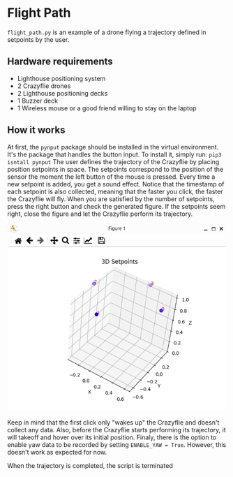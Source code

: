 # Flight Path

`flight_path.py` is an example of a drone flying a trajectory defined in setpoints by the user.


## Hardware requirements
- Lighthouse positioning system
- 2 Crazyflie drones
- 2 Lighthouse positioning decks
- 1 Buzzer deck
- 1 Wireless mouse or a good friend willing to stay on the laptop



## How it works
At first, the `pynput` package should be installed in the virtual environment.
It's the package that handles the button input.
To install it, simply run: `pip3 isntall pynput`
The user defines the trajectory of the Crazyflie by placing position setpoints in space.
The setpoints correspond to the position of the sensor the moment the left button of the mouse is pressed.
Every time a new setpoint is added, you get a sound effect.
Notice that the timestamp of each setpoint is also collected, meaning that the faster you click, the faster the Crazyflie will fly.
When you are satisfied by the number of setpoints, press the right button and check the generated figure.
If the setpoints seem right, close the figure and let the Crazyflie perform its trajectory.

![](resources/SetpointFigure.png)

Keep in mind that the first click only "wakes up" the Crazyflie and doesn't collect any data.
Also, before the Crazyflie starts performing its trajectory, it will takeoff and hover over its initial position.
Finaly, there is the option to enable yaw data to be recorded by setting `ENABLE_YAW = True`.
However, this doesn't work as expected for now.

When the trajectory is completed, the script is terminated
